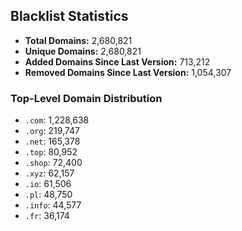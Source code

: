 ## Blacklist Statistics

- **Total Domains:** 2,680,821
- **Unique Domains:** 2,680,821
- **Added Domains Since Last Version:** 713,212
- **Removed Domains Since Last Version:** 1,054,307

### Top-Level Domain Distribution

-  `.com`: 1,228,638
-  `.org`: 219,747
-  `.net`: 165,378
-  `.top`: 80,952
-  `.shop`: 72,400
-  `.xyz`: 62,157
-  `.io`: 61,506
-  `.pl`: 48,750
-  `.info`: 44,577
-  `.fr`: 36,174
